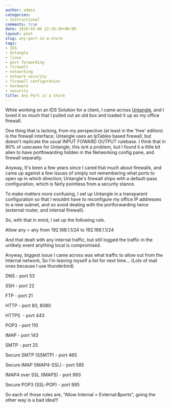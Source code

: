 ```yaml
---
author: admin
categories:
- Instructional
comments: true
date: 2010-03-06 12:19:10+00:00
layout: post
slug: any-port-in-a-storm
tags:
- IDS
- Untangle
- linux
- port forwarding
- firewall
- networking
- network security
- firewall configuration
- hardware
- security
title: Any Port in a Storm
---
```



While working on an IDS Solution for a client, I came across [Untangle](http://www.untangle.com), and I loved it so much that I pulled out an old box and loaded it up as my office firewall.

One thing that is lacking, from my perspective (at least in the 'free' edition) is the firewall interface; Untangle uses an IpTables based firewall, but doesn't replicate the usual INPUT FOWARD OUTPUT rulebase. I think that in 90% of usecases for Untangle, this isnt a problem, but I found it a little bit alien to have portfowarding hidden in the Networking config pane, and firewall separatly.

Anyway, It's been a few years since I cared that much about firewalls, and came up against a few issues of simply not remembering what ports to open up in which direction; Untangle's firewall ships with a default-pass configuration, which is fairly pointless from a security stance.

To make matters more confusing, I set up Untangle in a transparent configuration so that I wouldnt have to reconfigure my office IP addresses to a new subnet, and so avoid dealing with the portforwarding twice (external router, and internal firewall).

So, with that in mind, I set up the following rule.

Allow any > any from 192.168.1.1/24 to 192.168.1.1/24

And that dealt with any internal traffic, but still logged the traffic in the unlikely event anything local is compromised.

Anyway, biggest issue I came across was what traffic to allow out from the Internal network, So I'm leaving myself a list for next time... (Lots of mail ones because I use thunderbird)

DNS - port 53

SSH - port 22

FTP - port 21

HTTP - port 80, 8080

HTTPS  - port 443

POP3 - port 110

IMAP - port 143

SMTP - port 25

Secure SMTP (SSMTP) - port 465

Secure IMAP (IMAP4-SSL) - port 585

IMAP4 over SSL (IMAPS) - port 993

Secure POP3 (SSL-POP) - port 995

So each of those rules are, "Allow Internal > External:$ports", going the other way is a bad idea!!!
